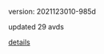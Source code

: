 version: 2021123010-985d

updated 29 avds

[details](https://github.com/0x74f917491bfa7ebfa379/ali_avd_db/blob/master/change_log/2021/12/30/10/985d.txt)